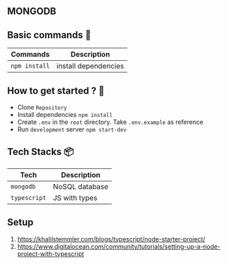 ## MONGODB

## Basic commands :wrench:

| Commands      | Description          |
| ------------- | -------------------- |
| `npm install` | install dependencies |

## How to get started ? :runner:

- Clone `Repository`
- Install dependencies `npm install`
- Create `.env` in the `root` directory. Take `.env.example` as reference
- Run `development` server `npm start-dev`

## Tech Stacks :package:

| Tech         | Description    |
| ------------ | -------------- |
| `mongodb`    | NoSQL database |
| `typescript` | JS with types  |

## Setup

1. https://khalilstemmler.com/blogs/typescript/node-starter-project/
2. https://www.digitalocean.com/community/tutorials/setting-up-a-node-project-with-typescript
